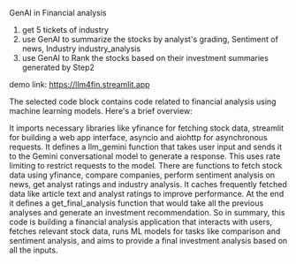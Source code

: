 GenAI in Financial analysis
1. get 5 tickets of industry
2. use GenAI to summarize the stocks by analyst's grading, Sentiment of news, Industry industry_analysis
3. use GenAI to Rank the stocks based on their investment summaries generated by Step2

demo link:     https://llm4fin.streamlit.app

The selected code block contains code related to financial analysis using machine learning models. Here's a brief overview:

It imports necessary libraries like yfinance for fetching stock data, streamlit for building a web app interface, asyncio and aiohttp for asynchronous requests.
It defines a llm_gemini function that takes user input and sends it to the Gemini conversational model to generate a response. This uses rate limiting to restrict requests to the model.
There are functions to fetch stock data using yfinance, compare companies, perform sentiment analysis on news, get analyst ratings and industry analysis.
It caches frequently fetched data like article text and analyst ratings to improve performance.
At the end it defines a get_final_analysis function that would take all the previous analyses and generate an investment recommendation.
So in summary, this code is building a financial analysis application that interacts with users, fetches relevant stock data, runs ML models for tasks like comparison and sentiment analysis, and aims to provide a final investment analysis based on all the inputs.